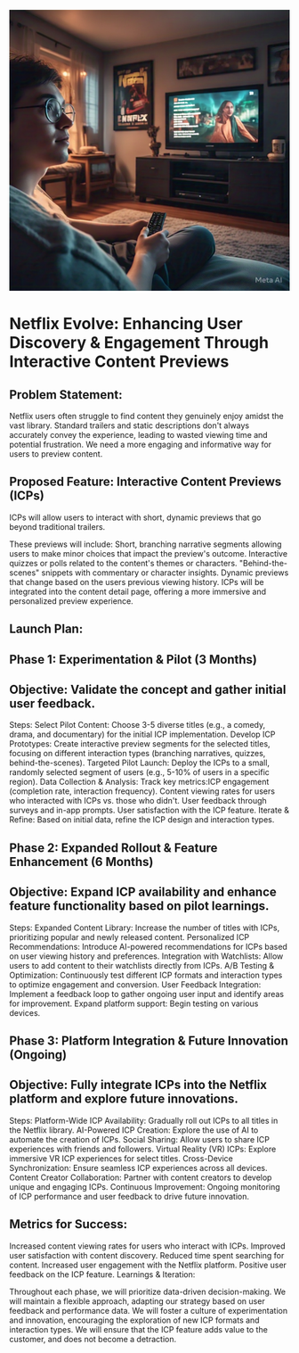 ![](../src/images/netflix_evolve_enhancing_user_discovery_engagement.jpeg)


# Netflix Evolve: Enhancing User Discovery & Engagement Through Interactive Content Previews

## Problem Statement:
Netflix users often struggle to find content they genuinely enjoy amidst the vast library. Standard trailers and static descriptions don't always accurately convey the experience, leading to wasted viewing time and potential frustration. We need a more engaging and informative way for users to preview content.

## Proposed Feature: Interactive Content Previews (ICPs)
ICPs will allow users to interact with short, dynamic previews that go beyond traditional trailers.

These previews will include:
Short, branching narrative segments allowing users to make minor choices that impact the preview's outcome.
Interactive quizzes or polls related to the content's themes or characters.
"Behind-the-scenes" snippets with commentary or character insights.
Dynamic previews that change based on the users previous viewing history.
ICPs will be integrated into the content detail page, offering a more immersive and personalized preview experience.

## Launch Plan:
## Phase 1: Experimentation & Pilot (3 Months)
## Objective: Validate the concept and gather initial user feedback.
Steps:
Select Pilot Content: Choose 3-5 diverse titles (e.g., a comedy, drama, and documentary) for the initial ICP implementation.
Develop ICP Prototypes: Create interactive preview segments for the selected titles, focusing on different interaction types (branching narratives, quizzes, behind-the-scenes).
Targeted Pilot Launch: Deploy the ICPs to a small, randomly selected segment of users (e.g., 5-10% of users in a specific region).
Data Collection & Analysis: Track key metrics:ICP engagement (completion rate, interaction frequency).
Content viewing rates for users who interacted with ICPs vs. those who didn't.
User feedback through surveys and in-app prompts.
User satisfaction with the ICP feature.
Iterate & Refine: Based on initial data, refine the ICP design and interaction types.

## Phase 2: Expanded Rollout & Feature Enhancement (6 Months)
## Objective: Expand ICP availability and enhance feature functionality based on pilot learnings.
Steps:
Expanded Content Library: Increase the number of titles with ICPs, prioritizing popular and newly released content.
Personalized ICP Recommendations: Introduce AI-powered recommendations for ICPs based on user viewing history and preferences.
Integration with Watchlists: Allow users to add content to their watchlists directly from ICPs.
A/B Testing & Optimization: Continuously test different ICP formats and interaction types to optimize engagement and conversion.
User Feedback Integration: Implement a feedback loop to gather ongoing user input and identify areas for improvement.
Expand platform support: Begin testing on various devices.

## Phase 3: Platform Integration & Future Innovation (Ongoing)
## Objective: Fully integrate ICPs into the Netflix platform and explore future innovations.
Steps:
Platform-Wide ICP Availability: Gradually roll out ICPs to all titles in the Netflix library.
AI-Powered ICP Creation: Explore the use of AI to automate the creation of ICPs.
Social Sharing: Allow users to share ICP experiences with friends and followers.
Virtual Reality (VR) ICPs: Explore immersive VR ICP experiences for select titles.
Cross-Device Synchronization: Ensure seamless ICP experiences across all devices.
Content Creator Collaboration: Partner with content creators to develop unique and engaging ICPs.
Continuous Improvement: Ongoing monitoring of ICP performance and user feedback to drive future innovation.

## Metrics for Success:
Increased content viewing rates for users who interact with ICPs.
Improved user satisfaction with content discovery.
Reduced time spent searching for content.
Increased user engagement with the Netflix platform.
Positive user feedback on the ICP feature.
Learnings & Iteration:

Throughout each phase, we will prioritize data-driven decision-making.
We will maintain a flexible approach, adapting our strategy based on user feedback and performance data.
We will foster a culture of experimentation and innovation, encouraging the exploration of new ICP formats and interaction types.
We will ensure that the ICP feature adds value to the customer, and does not become a detraction.

